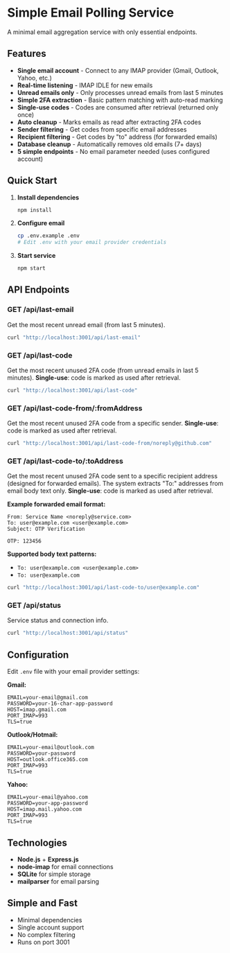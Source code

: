 # Simple Email Polling Service

A minimal email aggregation service with only essential endpoints.

## Features

- **Single email account** - Connect to any IMAP provider (Gmail, Outlook, Yahoo, etc.)
- **Real-time listening** - IMAP IDLE for new emails
- **Unread emails only** - Only processes unread emails from last 5 minutes
- **Simple 2FA extraction** - Basic pattern matching with auto-read marking
- **Single-use codes** - Codes are consumed after retrieval (returned only once)
- **Auto cleanup** - Marks emails as read after extracting 2FA codes
- **Sender filtering** - Get codes from specific email addresses
- **Recipient filtering** - Get codes by "to" address (for forwarded emails)
- **Database cleanup** - Automatically removes old emails (7+ days)
- **5 simple endpoints** - No email parameter needed (uses configured account)

## Quick Start

1. **Install dependencies**
   ```bash
   npm install
   ```

2. **Configure email**
   ```bash
   cp .env.example .env
   # Edit .env with your email provider credentials
   ```

3. **Start service**
   ```bash
   npm start
   ```

## API Endpoints

### GET /api/last-email
Get the most recent unread email (from last 5 minutes).

```bash
curl "http://localhost:3001/api/last-email"
```

### GET /api/last-code
Get the most recent unused 2FA code (from unread emails in last 5 minutes). **Single-use**: code is marked as used after retrieval.

```bash
curl "http://localhost:3001/api/last-code"
```

### GET /api/last-code-from/:fromAddress
Get the most recent unused 2FA code from a specific sender. **Single-use**: code is marked as used after retrieval.

```bash
curl "http://localhost:3001/api/last-code-from/noreply@github.com"
```

### GET /api/last-code-to/:toAddress
Get the most recent unused 2FA code sent to a specific recipient address (designed for forwarded emails). The system extracts "To:" addresses from email body text only. **Single-use**: code is marked as used after retrieval.

**Example forwarded email format:**
```
From: Service Name <noreply@service.com>
To: user@example.com <user@example.com>
Subject: OTP Verification

OTP: 123456
```

**Supported body text patterns:**
- `To: user@example.com <user@example.com>`
- `To: user@example.com`

```bash
curl "http://localhost:3001/api/last-code-to/user@example.com"
```

### GET /api/status
Service status and connection info.

```bash
curl "http://localhost:3001/api/status"
```

## Configuration

Edit `.env` file with your email provider settings:

**Gmail:**
```env
EMAIL=your-email@gmail.com
PASSWORD=your-16-char-app-password
HOST=imap.gmail.com
PORT_IMAP=993
TLS=true
```

**Outlook/Hotmail:**
```env
EMAIL=your-email@outlook.com
PASSWORD=your-password
HOST=outlook.office365.com
PORT_IMAP=993
TLS=true
```

**Yahoo:**
```env
EMAIL=your-email@yahoo.com
PASSWORD=your-app-password
HOST=imap.mail.yahoo.com
PORT_IMAP=993
TLS=true
```

## Technologies

- **Node.js** + **Express.js**
- **node-imap** for email connections
- **SQLite** for simple storage
- **mailparser** for email parsing

## Simple and Fast

- Minimal dependencies
- Single account support
- No complex filtering
- Runs on port 3001